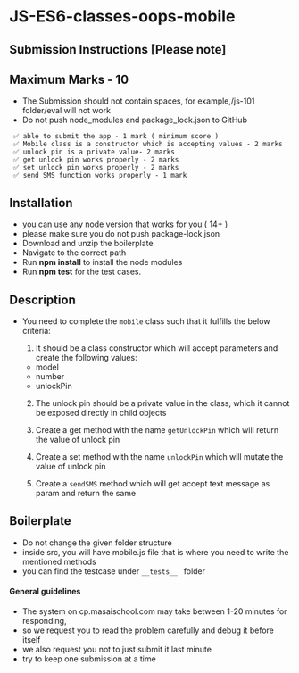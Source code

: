 # JS-ES6-classes-oops-mobile

## Submission Instructions [Please note]

## Maximum Marks - 10

- The Submission should not contain spaces, for example,/js-101 folder/eval will not work
- Do not push node_modules and package_lock.json to GitHub

```
 ✅ able to submit the app - 1 mark ( minimum score )
 ✅ Mobile class is a constructor which is accepting values - 2 marks
 ✅ unlock pin is a private value- 2 marks
 ✅ get unlock pin works properly - 2 marks
 ✅ set unlock pin works properly - 2 marks
 ✅ send SMS function works properly - 1 mark

```

## Installation

- you can use any node version that works for you ( 14+ )
- please make sure you do not push package-lock.json
- Download and unzip the boilerplate
- Navigate to the correct path
- Run **npm install** to install the node modules
- Run **npm test** for the test cases.

## Description

- You need to complete the ```mobile``` class such that it fulfills the below criteria:
   1. It should be a class constructor which will accept parameters and create the following values:
     * model
     * number
     * unlockPin

   2. The unlock pin should be a private value in the class, which it cannot be exposed directly in child objects

   3. Create a get method with the name ```getUnlockPin``` which will return the value of unlock pin

   4. Create a set method with the name ```unlockPin``` which will mutate the value of unlock pin

   5. Create a ```sendSMS``` method which will get accept text message as param and return the same


## Boilerplate

- Do not change the given folder structure
- inside src, you will have mobile.js file that is where you need to write the mentioned methods
- you can find the testcase under ```__tests__ ``` folder

#### General guidelines

- The system on cp.masaischool.com may take between 1-20 minutes for responding,
- so we request you to read the problem carefully and debug it before itself
- we also request you  not to just submit it last minute
- try to keep one submission at a time
